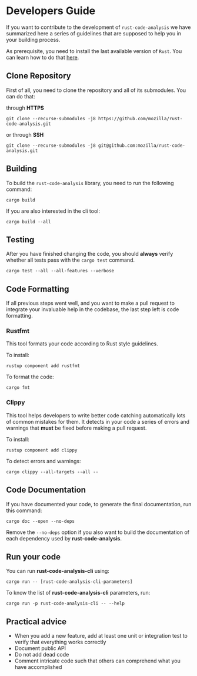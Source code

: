 # Developers Guide

If you want to contribute to the development of `rust-code-analysis` we have
summarized here a series of guidelines that are supposed to help you in your
building process.

As prerequisite, you need to install the last available version of `Rust`.
You can learn how to do that
<a href="https://www.rust-lang.org/tools/install" target="_blank">here</a>.

## Clone Repository

First of all, you need to clone the repository and all of its submodules.
You can do that:

through **HTTPS**

```
git clone --recurse-submodules -j8 https://github.com/mozilla/rust-code-analysis.git
```

or through **SSH**

```
git clone --recurse-submodules -j8 git@github.com:mozilla/rust-code-analysis.git
```

## Building

To build the `rust-code-analysis` library, you need to run the following
command:

```console
cargo build
```

If you are also interested in the cli tool:

```console
cargo build --all
```

## Testing

After you have finished changing the code, you should **always** verify whether
all tests pass with the `cargo test` command.

```console
cargo test --all --all-features --verbose
```

## Code Formatting

If all previous steps went well, and you want to make a pull request
to integrate your invaluable help in the codebase, the last step left is
code formatting.

### Rustfmt

This tool formats your code according to Rust style guidelines.

To install:

```console
rustup component add rustfmt
```

To format the code:

```console
cargo fmt
```

### Clippy

This tool helps developers to write better code catching automatically lots of
common mistakes for them. It detects in your code a series of errors and
warnings that **must** be fixed before making a pull request.

To install:

```console
rustup component add clippy
```

To detect errors and warnings:

```console
cargo clippy --all-targets --all --
```

## Code Documentation

If you have documented your code, to generate the final documentation,
run this command:

```console
cargo doc --open --no-deps
```

Remove the `--no-deps` option if you also want to build the documentation of
each dependency used by **rust-code-analysis**.

## Run your code

You can run **rust-code-analysis-cli** using:

```console
cargo run -- [rust-code-analysis-cli-parameters]
```

To know the list of **rust-code-analysis-cli** parameters, run:

```console
cargo run -p rust-code-analysis-cli -- --help
```

## Practical advice

- When you add a new feature, add at least one unit or integration test to
  verify that everything works correctly
- Document public API
- Do not add dead code
- Comment intricate code such that others can comprehend what you have
  accomplished
